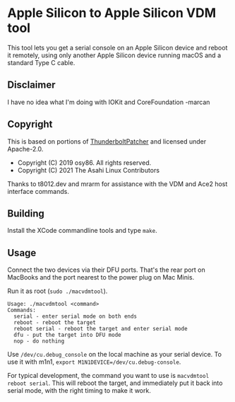 # Apple Silicon to Apple Silicon VDM tool

This tool lets you get a serial console on an Apple Silicon device and reboot it remotely, using only another Apple Silicon device running macOS and a standard Type C cable.

## Disclaimer

I have no idea what I'm doing with IOKit and CoreFoundation -marcan

## Copyright

This is based on portions of [ThunderboltPatcher](https://github.com/osy/ThunderboltPatcher) and licensed under Apache-2.0.

* Copyright (C) 2019 osy86. All rights reserved.
* Copyright (C) 2021 The Asahi Linux Contributors

Thanks to t8012.dev and mrarm for assistance with the VDM and Ace2 host interface commands.

## Building

Install the XCode commandline tools and type `make`.

## Usage

Connect the two devices via their DFU ports. That's the rear port on MacBooks and the port nearest to the power plug on Mac Minis.

Run it as root (`sudo ./macvdmtool`).

```
Usage: ./macvdmtool <command>
Commands:
  serial - enter serial mode on both ends
  reboot - reboot the target
  reboot serial - reboot the target and enter serial mode
  dfu - put the target into DFU mode
  nop - do nothing
```

Use `/dev/cu.debug_console` on the local machine as your serial device. To use it with m1n1, `export M1N1DEVICE=/dev/cu.debug-console`.

For typical development, the command you want to use is `macvdmtool reboot serial`. This will reboot the target, and immediately put it back into serial mode, with the right timing to make it work.
